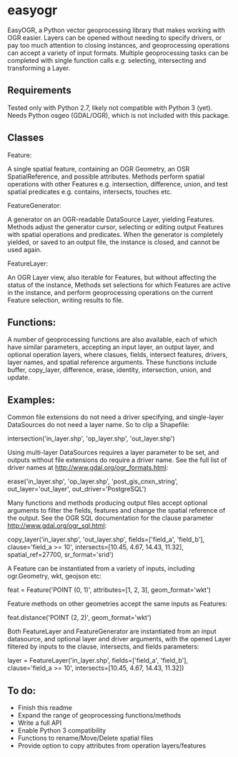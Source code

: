 # easyogr

EasyOGR, a Python vector geoprocessing library that makes working with OGR easier. Layers can be opened without needing to specify drivers, or pay too much attention to closing instances, and geoprocessing operations can accept a variety of input formats. Multiple geoprocessing tasks can be completed with single function calls e.g. selecting, intersecting and transforming a Layer.


## Requirements

Tested only with Python 2.7, likely not compatible with Python 3 (yet). Needs Python osgeo (GDAL/OGR), which is not included with this package.


## Classes

Feature:

A single spatial feature, containing an OGR Geometry, an OSR SpatialReference, and possible attributes. Methods perform spatial operations with other Features e.g. intersection, difference, union, and test spatial predicates e.g. contains, intersects, touches etc.

FeatureGenerator:

A generator on an OGR-readable DataSource Layer, yielding Features. Methods adjust the generator cursor, selecting or editing output Features with spatial operations and predicates. When the generator is completely yielded, or saved to an output file, the instance is closed, and cannot be used again.

FeatureLayer:

An OGR Layer view, also iterable for Features, but without affecting the status of the instance, Methods set selections for which Features are active in the instance, and perform geoprocessing operations on the current Feature selection, writing results to file.


## Functions:

A number of geoprocessing functions are also available, each of which have similar parameters, accepting an input layer, an output layer, and optional operation layers, where clasues, fields, intersect features, drivers, layer names, and spatial reference arguments. These functions include buffer, copy_layer, difference, erase, identity, intersection, union, and update.


## Examples:

Common file extensions do not need a driver specifying, and single-layer DataSources do not need a layer name. So to clip a Shapefile:

intersection('in_layer.shp', 'op_layer.shp', 'out_layer.shp')

Using multi-layer DataSources requires a layer parameter to be set, and outputs without file extensions do require a driver name. See the full list of driver names at http://www.gdal.org/ogr_formats.html:

erase('in_layer.shp', 'op_layer.shp', 'post_gis_cnxn_string', out_layer='out_layer', out_driver='PostgreSQL')

Many functions and methods producing output files accept optional arguments to filter the fields, features and change the spatial reference of the output. See the OGR SQL documentation for the clause parameter http://www.gdal.org/ogr_sql.html:

copy_layer('in_layer.shp', 'out_layer.shp', fields=['field_a', 'field_b'], clause='field_a >= 10', intersects=[10.45, 4.67, 14.43, 11.32], spatial_ref=27700, sr_format='srid')

A Feature can be instantiated from a variety of inputs, including ogr.Geometry, wkt, geojson etc:

feat = Feature('POINT (0, 1)', attributes=[1, 2, 3], geom_format='wkt')

Feature methods on other geometries accept the same inputs as Features:

feat.distance('POINT (2, 2)', geom_format='wkt')

Both FeatureLayer and FeatureGenerator are instantiated from an input datasource, and optional layer and driver arguments, with the opened Layer filtered by inputs to the clause, intersects, and fields parameters:

layer = FeatureLayer('in_layer.shp', fields=['field_a', 'field_b'], clause='field_a >= 10', intersects=[10.45, 4.67, 14.43, 11.32])


## To do:

- Finish this readme
- Expand the range of geoprocessing functions/methods
- Write a full API
- Enable Python 3 compatibility
- Functions to rename/Move/Delete spatial files
- Provide option to copy attributes from operation layers/features
